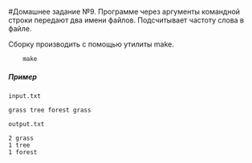 #Домашнее задание №9. 
Программе через аргументы командной строки передают два имени файлов. Подсчитывает частоту слова в файле.

 Сборку производить с помощью утилиты make.
```
	make
```

##### Пример

```input.txt```

```
grass tree forest grass
```

```output.txt```

```
2 grass
1 tree
1 forest
```
